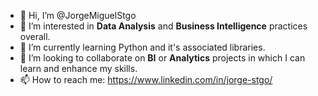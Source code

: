 - 👋 Hi, I’m @JorgeMiguelStgo
- 👀 I’m interested in <b>Data Analysis</b> and <b>Business Intelligence</b> practices overall.
- 🌱 I’m currently learning Python and it's associated libraries.  
- 💞️ I’m looking to collaborate on <b>BI</b> or <b>Analytics</b> projects in which I can learn and enhance my skills.
- 📫 How to reach me: https://www.linkedin.com/in/jorge-stgo/

<!---
JorgeMiguelStgo/JorgeMiguelStgo is a ✨ special ✨ repository because its `README.md` (this file) appears on your GitHub profile.
You can click the Preview link to take a look at your changes.
--->
